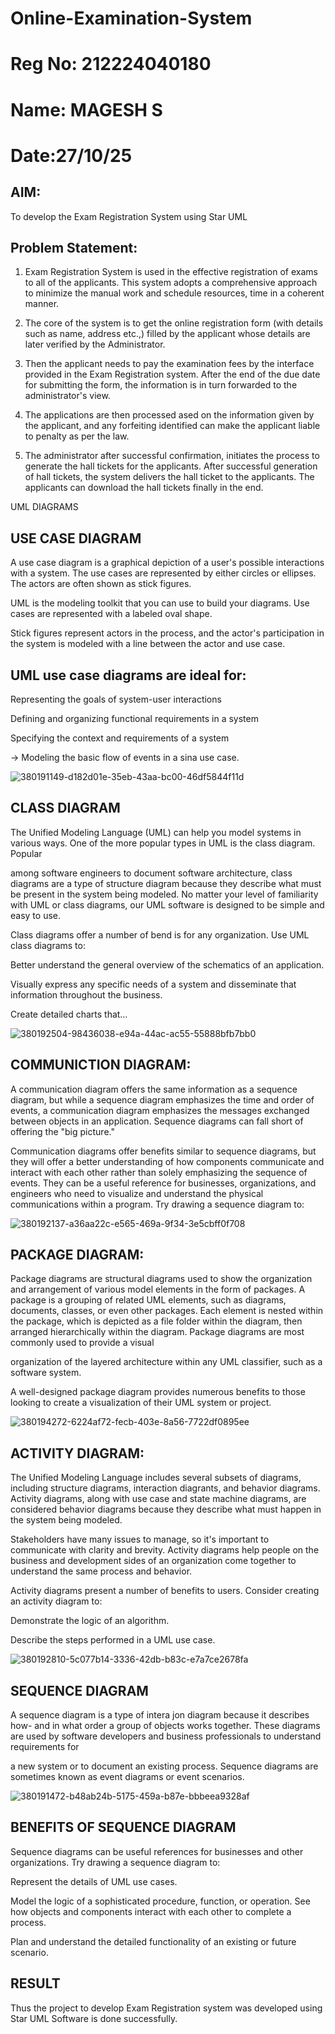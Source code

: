 # Online-Examination-System

# Reg No: 212224040180
# Name: MAGESH S
# Date:27/10/25

## AIM:
To develop the Exam Registration System using Star UML

## Problem Statement:
1. Exam Registration System is used in the effective registration of exams to all of the applicants. This system adopts a comprehensive approach to minimize the manual work and schedule resources, time in a coherent manner.

2. The core of the system is to get the online registration form (with details such as name, address etc.,) filled by the applicant whose details are later verified by the Administrator.

3. Then the applicant needs to pay the examination fees by the interface provided in the Exam Registration system. After the end of the due date for submitting the form, the information is in turn forwarded to the administrator's view.

4. The applications are then processed ased on the information given by the applicant, and any forfeiting identified can make the applicant liable to penalty as per the law.

5. The administrator after successful confirmation, initiates the process to generate the hall tickets for the applicants. After successful generation of hall tickets, the system delivers the hall ticket to the applicants. The applicants can download the hall tickets finally in the end.

UML DIAGRAMS

## USE CASE DIAGRAM

A use case diagram is a graphical depiction of a user's possible interactions with a system. The use cases are represented by either circles or ellipses. The actors are often shown as stick figures.

UML is the modeling toolkit that you can use to build your diagrams. Use cases are represented with a labeled oval shape.

Stick figures represent actors in the process, and the actor's participation in the system is modeled with a line between the actor and use case.
## UML use case diagrams are ideal for:

Representing the goals of system-user interactions

Defining and organizing functional requirements in a system

Specifying the context and requirements of a system

→ Modeling the basic flow of events in a sina use case.


![380191149-d182d01e-35eb-43aa-bc00-46df5844f11d](https://github.com/user-attachments/assets/6af14f8e-4bd3-4d0f-b809-7b76d4ac5e12)





## CLASS DIAGRAM

The Unified Modeling Language (UML) can help you model systems in various ways. One of the more popular types in UML is the class diagram. Popular

among software engineers to document software architecture, class diagrams are a type of structure diagram because they describe what must be present in the system being modeled. No matter your level of familiarity with UML or class diagrams, our UML software is designed to be simple and easy to use.

Class diagrams offer a number of bend is for any organization. Use UML class diagrams to:

Better understand the general overview of the schematics of an application.

Visually express any specific needs of a system and disseminate that information throughout the business.

Create detailed charts that…

![380192504-98436038-e94a-44ac-ac55-55888bfb7bb0](https://github.com/user-attachments/assets/42f4ef2d-7a90-4d85-9a08-13a9205d1d33)


## COMMUNICTION DIAGRAM:

A communication diagram offers the same information as a sequence diagram, but while a sequence diagram emphasizes the time and order of events, a communication diagram emphasizes the messages exchanged between objects in an application. Sequence diagrams can fall short of offering the "big picture."

Communication diagrams offer benefits similar to sequence diagrams, but they will offer a better understanding of how components communicate and interact with each other rather than solely emphasizing the sequence of events. They can be a useful reference for businesses, organizations, and engineers who need to visualize and understand the physical communications within a program. Try drawing a sequence diagram to:

![380192137-a36aa22c-e565-469a-9f34-3e5cbff0f708](https://github.com/user-attachments/assets/2c6de5e5-d39f-4811-83a6-f8edf1a900a1)



## PACKAGE DIAGRAM:

Package diagrams are structural diagrams used to show the organization and arrangement of various model elements in the form of packages. A package is a grouping of related UML elements, such as diagrams, documents, classes, or even other packages. Each element is nested within the package, which is depicted as a file folder within the diagram, then arranged hierarchically within the diagram. Package diagrams are most commonly used to provide a visual

organization of the layered architecture within any UML classifier, such as a software system.

A well-designed package diagram provides numerous benefits to those looking to create a visualization of their UML system or project.



![380194272-6224af72-fecb-403e-8a56-7722df0895ee](https://github.com/user-attachments/assets/fdc319d6-549f-4c95-9bc3-64bb63411ac3)





## ACTIVITY DIAGRAM:

The Unified Modeling Language includes several subsets of diagrams, including structure diagrams, interaction diagrants, and behavior diagrams. Activity diagrams, along with use case and state machine diagrams, are considered behavior diagrams because they describe what must happen in the system being modeled.

Stakeholders have many issues to manage, so it's important to communicate with clarity and brevity. Activity diagrams help people on the business and development sides of an organization come together to understand the same process and behavior.

Activity diagrams present a number of benefits to users. Consider creating an activity diagram to:

Demonstrate the logic of an algorithm.

Describe the steps performed in a UML use case.


![380192810-5c077b14-3336-42db-b83c-e7a7ce2678fa](https://github.com/user-attachments/assets/e227445a-aa81-45b5-b23a-13e4558a3bb9)



## SEQUENCE DIAGRAM

A sequence diagram is a type of intera jon diagram because it describes how- and in what order a group of objects works together. These diagrams are used by software developers and business professionals to understand requirements for

a new system or to document an existing process. Sequence diagrams are sometimes known as event diagrams or event scenarios.

![380191472-b48ab24b-5175-459a-b87e-bbbeea9328af](https://github.com/user-attachments/assets/d76bc937-99d8-42ca-8686-d0711d289425)



## BENEFITS OF SEQUENCE DIAGRAM

Sequence diagrams can be useful references for businesses and other organizations. Try drawing a sequence diagram to:

Represent the details of UML use cases.

Model the logic of a sophisticated procedure, function, or operation. See how objects and components interact with each other to complete a process.

Plan and understand the detailed functionality of an existing or future scenario.



## RESULT

Thus the project to develop Exam Registration system was developed using Star UML Software is done successfully.
